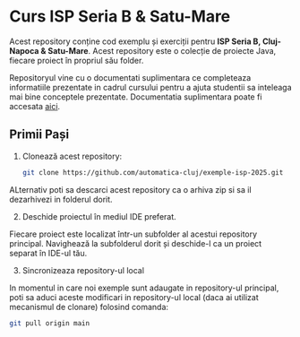 # Curs ISP Seria B & Satu-Mare

Acest repository conține cod exemplu și exerciții pentru **ISP Seria B, Cluj-Napoca & Satu-Mare**. Acest repository este o colecție de proiecte Java, fiecare proiect în propriul său folder.

Repositoryul vine cu o documentati suplimentara ce completeaza informatiile prezentate in cadrul cursului pentru a ajuta studentii sa inteleaga mai bine conceptele prezentate. Documentatia suplimentara poate fi accesata [aici](https://automatica-cluj.github.io/exemple-isp-2025/). 

## Primii Pași
1. Clonează acest repository:
   ```sh
   git clone https://github.com/automatica-cluj/exemple-isp-2025.git
   ```
ALternativ poti sa descarci acest repository ca o arhiva zip si sa il dezarhivezi in folderul dorit.

2. Deschide proiectul în mediul IDE preferat.

 Fiecare proiect este localizat într-un subfolder al acestui repository principal. Navighează la subfolderul dorit și deschide-l ca un proiect separat în IDE-ul tău.
 
3. Sincronizeaza repository-ul local 

In momentul in care noi exemple sunt adaugate in repository-ul principal, poti sa aduci aceste modificari in repository-ul local (daca ai utilizat mecanismul de clonare) folosind comanda:

```sh
git pull origin main
```


